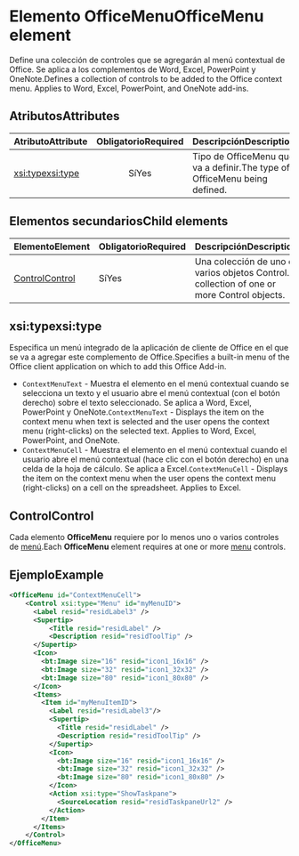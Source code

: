 # <a name="officemenu-element"></a><span data-ttu-id="cf42e-101">Elemento OfficeMenu</span><span class="sxs-lookup"><span data-stu-id="cf42e-101">OfficeMenu element</span></span>

<span data-ttu-id="cf42e-p101">Define una colección de controles que se agregarán al menú contextual de Office. Se aplica a los complementos de Word, Excel, PowerPoint y OneNote.</span><span class="sxs-lookup"><span data-stu-id="cf42e-p101">Defines a collection of controls to be added to the Office context menu. Applies to Word, Excel, PowerPoint, and OneNote add-ins.</span></span>

## <a name="attributes"></a><span data-ttu-id="cf42e-104">Atributos</span><span class="sxs-lookup"><span data-stu-id="cf42e-104">Attributes</span></span>

| <span data-ttu-id="cf42e-105">Atributo</span><span class="sxs-lookup"><span data-stu-id="cf42e-105">Attribute</span></span>            | <span data-ttu-id="cf42e-106">Obligatorio</span><span class="sxs-lookup"><span data-stu-id="cf42e-106">Required</span></span> | <span data-ttu-id="cf42e-107">Descripción</span><span class="sxs-lookup"><span data-stu-id="cf42e-107">Description</span></span>                          |
|:---------------------|:--------:|:-------------------------------------|
| [<span data-ttu-id="cf42e-108">xsi:type</span><span class="sxs-lookup"><span data-stu-id="cf42e-108">xsi:type</span></span>](#xsitype) | <span data-ttu-id="cf42e-109">Sí</span><span class="sxs-lookup"><span data-stu-id="cf42e-109">Yes</span></span>      | <span data-ttu-id="cf42e-110">Tipo de OfficeMenu que va a definir.</span><span class="sxs-lookup"><span data-stu-id="cf42e-110">The type of OfficeMenu being defined.</span></span>|

## <a name="child-elements"></a><span data-ttu-id="cf42e-111">Elementos secundarios</span><span class="sxs-lookup"><span data-stu-id="cf42e-111">Child elements</span></span>

|  <span data-ttu-id="cf42e-112">Elemento</span><span class="sxs-lookup"><span data-stu-id="cf42e-112">Element</span></span> |  <span data-ttu-id="cf42e-113">Obligatorio</span><span class="sxs-lookup"><span data-stu-id="cf42e-113">Required</span></span>  |  <span data-ttu-id="cf42e-114">Descripción</span><span class="sxs-lookup"><span data-stu-id="cf42e-114">Description</span></span>  |
|:-----|:-----|:-----|
|  [<span data-ttu-id="cf42e-115">Control</span><span class="sxs-lookup"><span data-stu-id="cf42e-115">Control</span></span>](#control)    | <span data-ttu-id="cf42e-116">Sí</span><span class="sxs-lookup"><span data-stu-id="cf42e-116">Yes</span></span> |  <span data-ttu-id="cf42e-117">Una colección de uno o varios objetos Control.</span><span class="sxs-lookup"><span data-stu-id="cf42e-117">A collection of one or more Control objects.</span></span>  |

## <a name="xsitype"></a><span data-ttu-id="cf42e-118">xsi:type</span><span class="sxs-lookup"><span data-stu-id="cf42e-118">xsi:type</span></span>

<span data-ttu-id="cf42e-119">Especifica un menú integrado de la aplicación de cliente de Office en el que se va a agregar este complemento de Office.</span><span class="sxs-lookup"><span data-stu-id="cf42e-119">Specifies a built-in menu of the Office client application on which to add this Office Add-in.</span></span>

- <span data-ttu-id="cf42e-p102">`ContextMenuText` - Muestra el elemento en el menú contextual cuando se selecciona un texto y el usuario abre el menú contextual (con el botón derecho) sobre el texto seleccionado. Se aplica a Word, Excel, PowerPoint y OneNote.</span><span class="sxs-lookup"><span data-stu-id="cf42e-p102">`ContextMenuText` -  Displays the item on the context menu when text is selected and the user opens the context menu (right-clicks) on the selected text. Applies to Word, Excel, PowerPoint, and OneNote.</span></span>
- <span data-ttu-id="cf42e-p103">`ContextMenuCell` - Muestra el elemento en el menú contextual cuando el usuario abre el menú contextual (hace clic con el botón derecho) en una celda de la hoja de cálculo. Se aplica a Excel.</span><span class="sxs-lookup"><span data-stu-id="cf42e-p103">`ContextMenuCell` -  Displays the item on the context menu when the user opens the context menu (right-clicks) on a cell on the spreadsheet. Applies to Excel.</span></span> 

## <a name="control"></a><span data-ttu-id="cf42e-124">Control</span><span class="sxs-lookup"><span data-stu-id="cf42e-124">Control</span></span>

<span data-ttu-id="cf42e-125">Cada elemento **OfficeMenu** requiere por lo menos uno o varios controles de [menú](control.md#menu-dropdown-button-controls).</span><span class="sxs-lookup"><span data-stu-id="cf42e-125">Each **OfficeMenu** element requires at one or more [menu](control.md#menu-dropdown-button-controls) controls.</span></span> 

## <a name="example"></a><span data-ttu-id="cf42e-126">Ejemplo</span><span class="sxs-lookup"><span data-stu-id="cf42e-126">Example</span></span>

```xml
<OfficeMenu id="ContextMenuCell">
    <Control xsi:type="Menu" id="myMenuID">
      <Label resid="residLabel3" />
      <Supertip>
          <Title resid="residLabel" />
          <Description resid="residToolTip" />
      </Supertip>   
      <Icon>
        <bt:Image size="16" resid="icon1_16x16" />
        <bt:Image size="32" resid="icon1_32x32" />
        <bt:Image size="80" resid="icon1_80x80" />
      </Icon>    
      <Items>
        <Item id="myMenuItemID">
          <Label resid="residLabel3"/>
          <Supertip>
            <Title resid="residLabel" />
            <Description resid="residToolTip" />
          </Supertip>
          <Icon>
            <bt:Image size="16" resid="icon1_16x16" />
            <bt:Image size="32" resid="icon1_32x32" />
            <bt:Image size="80" resid="icon1_80x80" />
          </Icon>    
          <Action xsi:type="ShowTaskpane">
            <SourceLocation resid="residTaskpaneUrl2" />    
          </Action>    
        </Item>
      </Items>
    </Control>   
</OfficeMenu>
```
